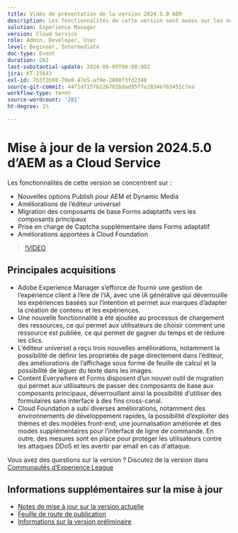 ```yaml
---
title: Vidéo de présentation de la version 2024.5.0 AEM
description: Les fonctionnalités de cette version sont axées sur les nouvelles options Publish pour AEM et Dynamic Media Universal Editor Améliorations Migration des composants de base Forms adaptatifs vers les composants principaux Prise en charge supplémentaire dans les améliorations de la base de données Forms Cloud adaptative
solution: Experience Manager
version: Cloud Service
role: Admin, Developer, User
level: Beginner, Intermediate
doc-type: Event
duration: 282
last-substantial-update: 2024-06-05T00:00:00Z
jira: KT-15643
exl-id: 7b3f2b08-70e0-47e5-af9e-2600f3fd2348
source-git-commit: 4471d715fb226701bdad95ffe2834e763451c7ea
workflow-type: tm+mt
source-wordcount: '281'
ht-degree: 1%

---
```


# Mise à jour de la version 2024.5.0 d’AEM as a Cloud Service

Les fonctionnalités de cette version se concentrent sur :

* Nouvelles options Publish pour AEM et Dynamic Media
* Améliorations de l’éditeur universel
* Migration des composants de base Forms adaptatifs vers les composants principaux
* Prise en charge de Captcha supplémentaire dans Forms adaptatif
* Améliorations apportées à Cloud Foundation

>[!VIDEO](https://video.tv.adobe.com/v/3429503/?learn=on)

## Principales acquisitions

* Adobe Experience Manager s’efforce de fournir une gestion de l’expérience client à l’ère de l’IA, avec une IA générative qui déverrouille les expériences basées sur l’intention et permet aux marques d’adapter la création de contenu et les expériences.
* Une nouvelle fonctionnalité a été ajoutée au processus de chargement des ressources, ce qui permet aux utilisateurs de choisir comment une ressource est publiée, ce qui permet de gagner du temps et de réduire les clics.
* L’éditeur universel a reçu trois nouvelles améliorations, notamment la possibilité de définir les propriétés de page directement dans l’éditeur, des améliorations de l’affichage sous forme de feuille de calcul et la possibilité de léguer du texte dans les images.
* Content Everywhere et Forms disposent d’un nouvel outil de migration qui permet aux utilisateurs de passer des composants de base aux composants principaux, déverrouillant ainsi la possibilité d’utiliser des formulaires sans interface à des fins cross-canal.
* Cloud Foundation a subi diverses améliorations, notamment des environnements de développement rapides, la possibilité d’exploiter des thèmes et des modèles front-end, une journalisation améliorée et des modes supplémentaires pour l’interface de ligne de commande. En outre, des mesures sont en place pour protéger les utilisateurs contre les attaques DDoS et les avertir par email en cas d&#39;attaque.


Vous avez des questions sur la version ?  Discutez de la version dans [Communautés d’Experience League](https://adobe.ly/44Ofo8H)

## Informations supplémentaires sur la mise à jour

* [Notes de mise à jour sur la version actuelle](https://experienceleague.adobe.com/docs/experience-manager-cloud-service/content/release-notes/home.html?lang=fr)
* [Feuille de route de publication](https://experienceleague.adobe.com/docs/experience-manager-release-information/aem-release-updates/update-releases-roadmap.html?lang=fr)
* [Informations sur la version préliminaire](https://experienceleague.adobe.com/docs/experience-manager-cloud-service/content/release-notes/prerelease.html)
